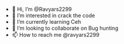 - 👋 Hi, I’m @Ravyars2299
- 👀 I’m interested in crack the code
- 🌱 I’m currently learning Ceh 
- 💞️ I’m looking to collaborate on Bug hunting
- 📫 How to reach me @ravyars2299

<!---
Ravyars2299/Ravyars2299 is a ✨ special ✨ repository because its `README.md` (this file) appears on your GitHub profile.
You can click the Preview link to take a look at your changes.
--->
